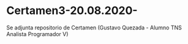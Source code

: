 # Certamen3-20.08.2020-
Se adjunta repositorio de Certamen (Gustavo Quezada - Alumno TNS Analista Programador V)
